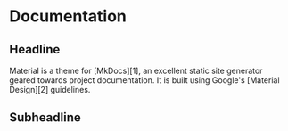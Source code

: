 # Documentation
## Headline 

Material is a theme for [MkDocs][1], an excellent static site generator geared
towards project documentation. It is built using Google's [Material Design][2]
guidelines.

## Subheadline 
